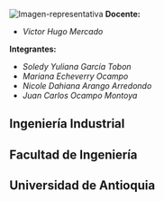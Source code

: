 ![Imagen-representativa](https://github.com/SoledyG9/TRABAJO-FINAL-ALGORITMOS/assets/171609082/cb83a691-006e-49a0-a8b5-4b32a532a457)
**Docente:**

* *Victor Hugo Mercado*

**Integrantes:**
* *Soledy Yuliana García Tobon*
* *Mariana Echeverry Ocampo*
* *Nicole Dahiana Arango Arredondo*
* *Juan Carlos Ocampo Montoya*




##              Ingeniería Industrial

##              Facultad de Ingeniería

##             Universidad de Antioquia

